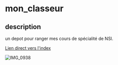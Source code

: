 # mon_classeur

## description
un depot pour ranger mes cours de spécialité de NSI.

[Lien direct vers l'index](/index.md)   


![IMG_0938](https://github.com/AnaelLeFloch/mon_classeur/assets/144243921/bfa698f3-bf7a-495f-bb64-36d06f17f9ff)

